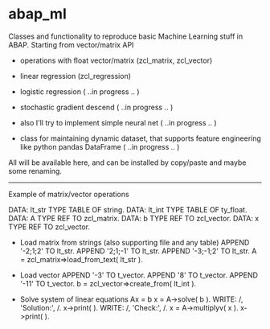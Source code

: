 # abap_ml
Classes and functionality to reproduce basic Machine Learning stuff in ABAP. Starting from vector/matrix API

- operations with float vector/matrix  (zcl_matrix, zcl_vector)
- linear regression (zcl_regression)
- logistic regression ( ..in progress .. )
- stochastic gradient descend  ( ..in progress .. )
- also I'll try to implement simple neural net  ( ..in progress .. )

- class for maintaining dynamic dataset, that supports feature engineering like python pandas DataFrame (  ..in progress .. )

All will be available here, and can be installed by copy/paste and maybe some renaming.

----
Example of matrix/vector operations

DATA: lt_str TYPE TABLE OF string.
DATA: lt_int TYPE TABLE OF ty_float.
DATA: A TYPE REF TO zcl_matrix.
DATA: b TYPE REF TO zcl_vector.
DATA: x TYPE REF TO zcl_vector.

* Load matrix from strings (also supporting file and any table)
  APPEND '-2;1;2' TO lt_str.
  APPEND '2;1;-1' TO lt_str.
  APPEND '-3;-1;2' TO lt_str.
  A = zcl_matrix=>load_from_text( lt_str ).

* Load vector
  APPEND '-3' TO t_vector.
  APPEND '8' TO t_vector.
  APPEND '-11' TO t_vector.
  b = zcl_vector=>create_from( lt_int ).

* Solve system of linear equations Ax = b
  x = A->solve( b ).
  WRITE: /, 'Solution:', /.
  x->print( ).
  WRITE: /, 'Check:', /.
  x = A->multiplyv( x ).
  x->print( ).  
